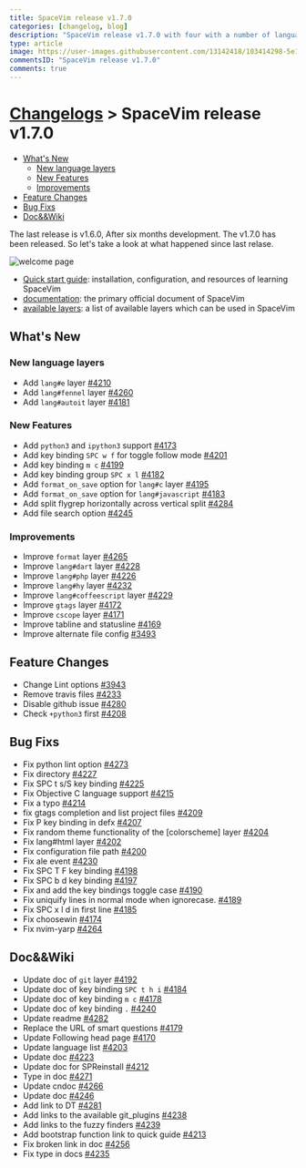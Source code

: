 ```yaml
---
title: SpaceVim release v1.7.0
categories: [changelog, blog]
description: "SpaceVim release v1.7.0 with four with a number of language layers and new features."
type: article
image: https://user-images.githubusercontent.com/13142418/103414298-5e1da980-4bb8-11eb-96bc-b2e118f672b5.png
commentsID: "SpaceVim release v1.7.0"
comments: true
---
```


# [Changelogs](../development#changelog) > SpaceVim release v1.7.0

<!-- vim-markdown-toc GFM -->

- [What's New](#whats-new)
  - [New language layers](#new-language-layers)
  - [New Features](#new-features)
  - [Improvements](#improvements)
- [Feature Changes](#feature-changes)
- [Bug Fixs](#bug-fixs)
- [Doc&&Wiki](#docwiki)

<!-- vim-markdown-toc -->


The last release is v1.6.0, After six months development.
The v1.7.0 has been released. So let's take a look at what happened since last relase.

![welcome page](https://user-images.githubusercontent.com/13142418/103414298-5e1da980-4bb8-11eb-96bc-b2e118f672b5.png)

- [Quick start guide](../quick-start-guide/): installation, configuration, and resources of learning SpaceVim
- [documentation](../documentation/): the primary official document of SpaceVim
- [available layers](../layers/): a list of available layers which can be used in SpaceVim

## What's New

### New language layers

- Add `lang#e` layer [#4210](https://github.com/SpaceVim/SpaceVim/pull/4210)
- Add `lang#fennel` layer [#4260](https://github.com/SpaceVim/SpaceVim/pull/4260)
- Add `lang#autoit` layer [#4181](https://github.com/SpaceVim/SpaceVim/pull/4181)

### New Features

- Add `python3` and `ipython3` support [#4173](https://github.com/SpaceVim/SpaceVim/pull/4173)
- Add key binding `SPC w f` for toggle follow mode [#4201](https://github.com/SpaceVim/SpaceVim/pull/4201)
- Add key binding `m c` [#4199](https://github.com/SpaceVim/SpaceVim/pull/4199)
- Add key binding group `SPC x l` [#4182](https://github.com/SpaceVim/SpaceVim/pull/4182)
- Add `format_on_save` option for `lang#c` layer [#4195](https://github.com/SpaceVim/SpaceVim/pull/4195)
- Add `format_on_save` option for `lang#javascript` [#4183](https://github.com/SpaceVim/SpaceVim/pull/4183)
- Add split flygrep horizontally across vertical split [#4284](https://github.com/SpaceVim/SpaceVim/pull/4284)
- Add file search option [#4245](https://github.com/SpaceVim/SpaceVim/pull/4245)

### Improvements

- Improve `format` layer [#4265](https://github.com/SpaceVim/SpaceVim/pull/4265)
- Improve `lang#dart` layer [#4228](https://github.com/SpaceVim/SpaceVim/pull/4228)
- Improve `lang#php` layer [#4226](https://github.com/SpaceVim/SpaceVim/pull/4226)
- Improve `lang#hy` layer [#4232](https://github.com/SpaceVim/SpaceVim/pull/4232)
- Improve `lang#coffeescript` layer [#4229](https://github.com/SpaceVim/SpaceVim/pull/4229)
- Improve `gtags` layer [#4172](https://github.com/SpaceVim/SpaceVim/pull/4172)
- Improve `cscope` layer [#4171](https://github.com/SpaceVim/SpaceVim/pull/4171)
- Improve tabline and statusline [#4169](https://github.com/SpaceVim/SpaceVim/pull/4169)
- Improve alternate file config [#3493](https://github.com/SpaceVim/SpaceVim/pull/3493)

## Feature Changes

- Change Lint options [#3943](https://github.com/SpaceVim/SpaceVim/pull/3943)
- Remove travis files [#4233](https://github.com/SpaceVim/SpaceVim/pull/4233)
- Disable github issue [#4280](https://github.com/SpaceVim/SpaceVim/pull/4280)
- Check `+python3` first [#4208](https://github.com/SpaceVim/SpaceVim/pull/4208)

## Bug Fixs

- Fix python lint option [#4273](https://github.com/SpaceVim/SpaceVim/pull/4273)
- Fix directory [#4227](https://github.com/SpaceVim/SpaceVim/pull/4227)
- Fix SPC t s/S key binding [#4225](https://github.com/SpaceVim/SpaceVim/pull/4225)
- Fix Objective C language support [#4215](https://github.com/SpaceVim/SpaceVim/pull/4215)
- Fix a typo [#4214](https://github.com/SpaceVim/SpaceVim/pull/4214)
- fix gtags completion and list project files [#4209](https://github.com/SpaceVim/SpaceVim/pull/4209)
- Fix P key binding in defx [#4207](https://github.com/SpaceVim/SpaceVim/pull/4207)
- Fix random theme functionality of the [colorscheme] layer [#4204](https://github.com/SpaceVim/SpaceVim/pull/4204)
- Fix lang#html layer [#4202](https://github.com/SpaceVim/SpaceVim/pull/4202)
- Fix configuration file path [#4200](https://github.com/SpaceVim/SpaceVim/pull/4200)
- Fix ale event [#4230](https://github.com/SpaceVim/SpaceVim/pull/4230)
- Fix SPC T F key binding [#4198](https://github.com/SpaceVim/SpaceVim/pull/4198)
- Fix SPC b d key binding [#4197](https://github.com/SpaceVim/SpaceVim/pull/4197)
- Fix and add the key bindings toggle case [#4190](https://github.com/SpaceVim/SpaceVim/pull/4190)
- Fix uniquify lines in normal mode when ignorecase. [#4189](https://github.com/SpaceVim/SpaceVim/pull/4189)
- Fix SPC x l d in first line [#4185](https://github.com/SpaceVim/SpaceVim/pull/4185)
- Fix choosewin [#4174](https://github.com/SpaceVim/SpaceVim/pull/4174)
- Fix nvim-yarp [#4264](https://github.com/SpaceVim/SpaceVim/pull/4264)

## Doc&&Wiki

- Update doc of `git` layer [#4192](https://github.com/SpaceVim/SpaceVim/pull/4192)
- Update doc of key binding `SPC t h i` [#4184](https://github.com/SpaceVim/SpaceVim/pull/4184)
- Update doc of key binding `m c` [#4178](https://github.com/SpaceVim/SpaceVim/pull/4178)
- Update doc of key binding `.` [#4240](https://github.com/SpaceVim/SpaceVim/pull/4240)
- Update readme [#4282](https://github.com/SpaceVim/SpaceVim/pull/4282)
- Replace the URL of smart questions [#4179](https://github.com/SpaceVim/SpaceVim/pull/4179)
- Update Following head page [#4170](https://github.com/SpaceVim/SpaceVim/pull/4170)
- Update language list [#4203](https://github.com/SpaceVim/SpaceVim/pull/4203)
- Update doc [#4223](https://github.com/SpaceVim/SpaceVim/pull/4223)
- Update doc for SPReinstall [#4212](https://github.com/SpaceVim/SpaceVim/pull/4212)
- Type in doc [#4271](https://github.com/SpaceVim/SpaceVim/pull/4271)
- Update cndoc [#4266](https://github.com/SpaceVim/SpaceVim/pull/4266)
- Update doc [#4246](https://github.com/SpaceVim/SpaceVim/pull/4246)
- Add link to DT [#4281](https://github.com/SpaceVim/SpaceVim/pull/4281)
- Add links to the available git_plugins [#4238](https://github.com/SpaceVim/SpaceVim/pull/4238)
- Add links to the fuzzy finders [#4239](https://github.com/SpaceVim/SpaceVim/pull/4239)
- Add bootstrap function link to quick guide [#4213](https://github.com/SpaceVim/SpaceVim/pull/4213)
- Fix broken link in doc [#4256](https://github.com/SpaceVim/SpaceVim/pull/4256)
- Fix type in docs [#4235](https://github.com/SpaceVim/SpaceVim/pull/4235)
